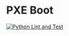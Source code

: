 # PXE Boot
[![Python Lint and Test](https://github.com/RedNoodlesOrg/pxe-boot/actions/workflows/python-lint-test.yml/badge.svg?branch=main)](https://github.com/RedNoodlesOrg/pxe-boot/actions/workflows/python-lint-test.yml)
